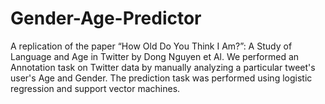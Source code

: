 # Gender-Age-Predictor

A replication of the paper “How Old Do You Think I Am?”: A Study of Language and Age in Twitter by Dong Nguyen et Al. We performed an Annotation task on Twitter data by manually analyzing a particular tweet's user's Age and Gender. The prediction task was performed using logistic regression and support vector machines.
